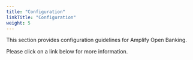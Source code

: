 ```yaml
---
title: "Configuration"
linkTitle: "Configuration"
weight: 5
---
```


This section provides configuration guidelines for Amplify Open Banking.

Please click on a link below for more information.